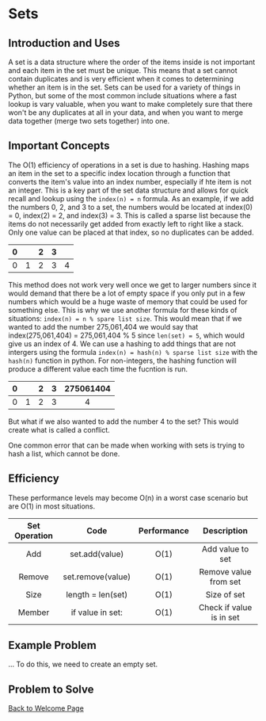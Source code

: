 # Sets

## Introduction and Uses

A set is a data structure where the order of the items inside is not important and each item in the set must be unique. This means that a set cannot contain duplicates and is very efficient when it comes to determining whether an item is in the set. Sets can be used for a variety of things in Python, but some of the most common include situations where a fast lookup is vary valuable, when you want to make completely sure that there won't be any duplicates at all in your data, and when you want to merge data together (merge two sets together) into one.

## Important Concepts

The O(1) efficiency of operations in a set is due to hashing. Hashing maps an item in the set to a specific index location through a function that converts the item's value into an index number, especially if hte item is not an integer. This is a key part of the set data structure and allows for quick recall and lookup using the `index(n) = n` formula. As an example, if we add the numbers 0, 2, and 3 to a set, the numbers would be located at index(0) = 0, index(2) = 2, and index(3) = 3. This is called a sparse list because the items do not necessarily get added from exactly left to right like a stack. Only one value can be placed at that index, so no duplicates can be added.

| 0 |   | 2  | 3  |   |
| :------: | :------: | :------: | :------: | :------: |
| 0 | 1 | 2 | 3 | 4 |

This method does not work very well once we get to larger numbers since it would demand that there be a lot of empty space if you only put in a few numbers which would be a huge waste of memory that could be used for something else. This is why we use another formula for these kinds of situations: `index(n) = n % spare list size`. This would mean that if we wanted to add the number 275,061,404 we would say that index(275,061,404) = 275,061,404 % 5 since `len(set) = 5`, which would give us an index of 4. We can use a hashing to add things that are not intergers using the formula `index(n) = hash(n) % sparse list size` with the `hash(n)` function in python. For non-integers, the hashing function will produce a different value each time the fucntion is run. 

| 0 |   | 2  | 3  | 275061404  |
| :------: | :------: | :------: | :------: | :------: |
| 0 | 1 | 2 | 3 | 4 |

But what if we also wanted to add the number 4 to the set? This would create what is called a conflict.

One common error that can be made when working with sets is trying to hash a list, which cannot be done. 

## Efficiency

These performance levels may become O(n) in a worst case scenario but are O(1) in most situations. 

| Set Operation | Code | Performance | Description |
| :---: | :---: | :---: | :---: |
| Add | set.add(value) | O(1) | Add value to set |
| Remove | set.remove(value) | O(1) | Remove value from set |
| Size | length = len(set) | O(1) | Size of set |
| Member | if value in set: | O(1) | Check if value is in set | 

## Example Problem

... To do this, we need to create an empty set.

## Problem to Solve


[Back to Welcome Page](https://github.com/katereclark/data_structures_tutorial/blob/main/0-welcome.md)
